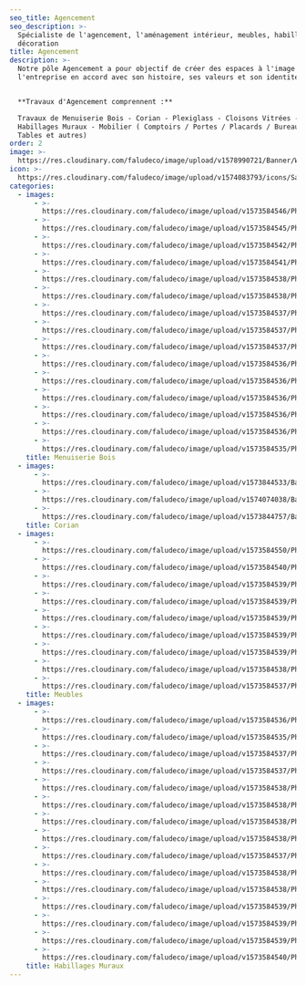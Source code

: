 ```yaml
---
seo_title: Agencement
seo_description: >-
  Spécialiste de l'agencement, l'aménagement intérieur, meubles, habillages mur,
  décoration
title: Agencement
description: >-
  Notre pôle Agencement a pour objectif de créer des espaces à l'image de
  l'entreprise en accord avec son histoire, ses valeurs et son identité. 


  **Travaux d'Agencement comprennent :** 

  Travaux de Menuiserie Bois - Corian - Plexiglass - Cloisons Vitrées -
  Habillages Muraux - Mobilier ( Comptoirs / Portes / Placards / Bureaux /
  Tables et autres)
order: 2
image: >-
  https://res.cloudinary.com/faludeco/image/upload/v1578990721/Banner/WhatsApp_Image_2019-06-11_at_08.20.11_26_ktbdvg.jpg
icon: >-
  https://res.cloudinary.com/faludeco/image/upload/v1574083793/icons/Sans_titre-2_xgcsaf.jpg
categories:
  - images:
      - >-
        https://res.cloudinary.com/faludeco/image/upload/v1573584546/Photos/img608_n6ofhd.jpg
      - >-
        https://res.cloudinary.com/faludeco/image/upload/v1573584545/Photos/img607_c0efbz.jpg
      - >-
        https://res.cloudinary.com/faludeco/image/upload/v1573584542/Photos/img403_qxc8zq.jpg
      - >-
        https://res.cloudinary.com/faludeco/image/upload/v1573584541/Photos/img725_zgnk7u.jpg
      - >-
        https://res.cloudinary.com/faludeco/image/upload/v1573584538/Photos/img505_xtw0xm.jpg
      - >-
        https://res.cloudinary.com/faludeco/image/upload/v1573584538/Photos/img504_y1fx2r.jpg
      - >-
        https://res.cloudinary.com/faludeco/image/upload/v1573584537/Photos/img578_owi9az.jpg
      - >-
        https://res.cloudinary.com/faludeco/image/upload/v1573584537/Photos/img577_ek4hjy.jpg
      - >-
        https://res.cloudinary.com/faludeco/image/upload/v1573584537/Photos/img576_ajoyn1.jpg
      - >-
        https://res.cloudinary.com/faludeco/image/upload/v1573584536/Photos/img726_wfoac4.jpg
      - >-
        https://res.cloudinary.com/faludeco/image/upload/v1573584536/Photos/img562_i2hdmn.jpg
      - >-
        https://res.cloudinary.com/faludeco/image/upload/v1573584536/Photos/img593_hbsk1r.jpg
      - >-
        https://res.cloudinary.com/faludeco/image/upload/v1573584536/Photos/img561_u1cbjx.jpg
      - >-
        https://res.cloudinary.com/faludeco/image/upload/v1573584536/Photos/img592_hwnfwk.jpg
      - >-
        https://res.cloudinary.com/faludeco/image/upload/v1573584535/Photos/img591_m8an93.jpg
    title: Menuiserie Bois
  - images:
      - >-
        https://res.cloudinary.com/faludeco/image/upload/v1573844533/Banner/Comptoir_Ele%CC%81fant_Vert1_j56eio.jpg
      - >-
        https://res.cloudinary.com/faludeco/image/upload/v1574074038/Banner/Comptoir_Ele%CC%81fant_Vert2_d29zxq.jpg
      - >-
        https://res.cloudinary.com/faludeco/image/upload/v1573844757/Banner/IMG_1144_ghqinw.jpg
    title: Corian
  - images:
      - >-
        https://res.cloudinary.com/faludeco/image/upload/v1573584550/Photos/img917_yi4njl.jpg
      - >-
        https://res.cloudinary.com/faludeco/image/upload/v1573584540/Photos/img431_r4zmos.jpg
      - >-
        https://res.cloudinary.com/faludeco/image/upload/v1573584539/Photos/img460_fqazvu.jpg
      - >-
        https://res.cloudinary.com/faludeco/image/upload/v1573584539/Photos/img461_kyfy7c.jpg
      - >-
        https://res.cloudinary.com/faludeco/image/upload/v1573584539/Photos/img459_vkvpd0.jpg
      - >-
        https://res.cloudinary.com/faludeco/image/upload/v1573584539/Photos/img476_uddhmh.jpg
      - >-
        https://res.cloudinary.com/faludeco/image/upload/v1573584539/Photos/img475_p52ohq.jpg
      - >-
        https://res.cloudinary.com/faludeco/image/upload/v1573584538/Photos/img474_vld2pa.jpg
      - >-
        https://res.cloudinary.com/faludeco/image/upload/v1573584537/Photos/img727_cbdzkd.jpg
    title: Meubles
  - images:
      - >-
        https://res.cloudinary.com/faludeco/image/upload/v1573584536/Photos/img757_wotyib.jpg
      - >-
        https://res.cloudinary.com/faludeco/image/upload/v1573584535/Photos/img756_xocioy.jpg
      - >-
        https://res.cloudinary.com/faludeco/image/upload/v1573584537/Photos/img740_ds8yjo.jpg
      - >-
        https://res.cloudinary.com/faludeco/image/upload/v1573584537/Photos/img741_zpgyzi.jpg
      - >-
        https://res.cloudinary.com/faludeco/image/upload/v1573584538/Photos/img743_uaj2vv.jpg
      - >-
        https://res.cloudinary.com/faludeco/image/upload/v1573584538/Photos/img742_vf3qsi.jpg
      - >-
        https://res.cloudinary.com/faludeco/image/upload/v1573584538/Photos/img503_zzgieo.jpg
      - >-
        https://res.cloudinary.com/faludeco/image/upload/v1573584538/Photos/img504_y1fx2r.jpg
      - >-
        https://res.cloudinary.com/faludeco/image/upload/v1573584537/Photos/img548_ktpigc.jpg
      - >-
        https://res.cloudinary.com/faludeco/image/upload/v1573584538/Photos/img694_lzpyb9.jpg
      - >-
        https://res.cloudinary.com/faludeco/image/upload/v1573584538/Photos/img505_xtw0xm.jpg
      - >-
        https://res.cloudinary.com/faludeco/image/upload/v1573584539/Photos/img696_ajwo3e.jpg
      - >-
        https://res.cloudinary.com/faludeco/image/upload/v1573584539/Photos/img695_gb6mla.jpg
      - >-
        https://res.cloudinary.com/faludeco/image/upload/v1573584539/Photos/img709_nt0mx9.jpg
      - >-
        https://res.cloudinary.com/faludeco/image/upload/v1573584540/Photos/img710_hxawt4.jpg
    title: Habillages Muraux
---
```


